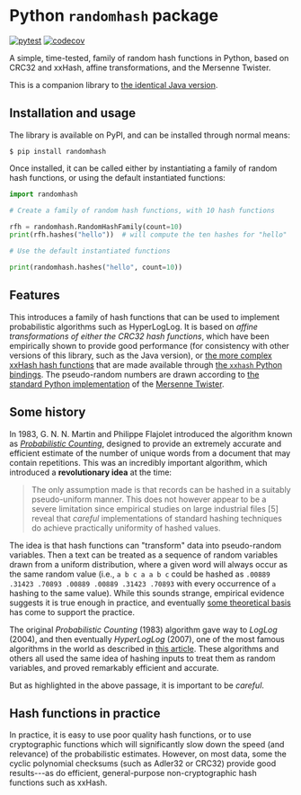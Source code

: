# Python `randomhash` package

[![pytest](https://github.com/jlumbroso/python-random-hash/actions/workflows/continuous-integration.yaml/badge.svg)](https://github.com/jlumbroso/python-random-hash/actions/workflows/continuous-integration.yaml)
[![codecov](https://codecov.io/gh/jlumbroso/python-random-hash/branch/main/graph/badge.svg?token=4S8TD999YC)](https://codecov.io/gh/jlumbroso/python-random-hash)

A simple, time-tested, family of random hash functions in Python, based on CRC32
and xxHash, affine transformations, and the Mersenne Twister.

This is a companion library to [the identical Java version](https://github.com/jlumbroso/java-random-hash).

## Installation and usage

The library is available on PyPI, and can be installed through normal means:

```shell
$ pip install randomhash
```

Once installed, it can be called either by instantiating a family of random
hash functions, or using the default instantiated functions:

```python
import randomhash

# Create a family of random hash functions, with 10 hash functions

rfh = randomhash.RandomHashFamily(count=10)
print(rfh.hashes("hello"))  # will compute the ten hashes for "hello"

# Use the default instantiated functions

print(randomhash.hashes("hello", count=10))
```

## Features

This introduces a family of hash functions that can be used to implement probabilistic
algorithms such as HyperLogLog. It is based on _affine transformations of either the
CRC32 hash functions_, which have been empirically shown to provide good performance
(for consistency with other versions of this library, such as the Java version), or
[the more complex xxHash hash functions](https://cyan4973.github.io/xxHash/) that are
made available through [the `xxhash` Python bindings](https://github.com/ifduyue/python-xxhash).
The pseudo-random numbers are drawn according to
[the standard Python implementation](https://docs.python.org/3/library/random.html)
of the [Mersenne Twister](http://www.math.sci.hiroshima-u.ac.jp/~m-mat/MT/emt.html).

<!-- NEEDS TO BE REWRITTEN FOR PYTHON VERSION

To try out the hash functions, you can compile and run the example program:

```shell
javac Example.java
java Example
```

This will generate a report, such as the one below, which shows how a hundred
hash functions perform on provided data that appears pseudo-random (note that it
is important when running these audits that the data provide as input be made
of _unique_ elements, even if the hash functions will mainly be used in streaming
algorithms, to project duplicates to the same hashed value):

```
java Example
input: data/unique.txt
number of hash functions: 100
hashing report:
> bucket count: 10
> total values hashed: 1670700
> [ 10.00% 10.03% 10.03%  9.96% 10.01% 10.00%  9.99%  9.98% 10.02%  9.98%  ]
> chi^2 test: 0.000399
> is uniform (with 90% confidence)? true
```

In practice, you can use it this way, by instantiating a family and using the
`hash(String)` method to generate a single hashed value:

```java
import randomhash.RandomHashFamily;

RandomHashFamily rhf = new RandomHashFamily(1);

System.out.print("hello -> ");
System.out.print(rhf.hash("hello"));
```

which will print:

```
hello -> 2852342977
```

and it can also generate several pseudo-random hash values at the same time,
in this case 10, which it will return in an array:

```java
RandomHashFamily rhf = new RandomHashFamily(10);
long[] hashes = rhf.hashes(); // 10 elements
```

-->

## Some history

In 1983, G. N. N. Martin and Philippe Flajolet introduced the algorithm known
as [_Probabilistic Counting_](http://algo.inria.fr/flajolet/Publications/FlMa85.pdf),
designed to provide an extremely accurate and efficient
estimate of the number of unique words from a document that may contain repetitions.
This was an incredibly important algorithm, which introduced a **revolutionary idea**
at the time:

> The only assumption made is that records can be hashed in a suitably pseudo-uniform
> manner. This does not however appear to be a severe limitation since empirical
> studies on large industrial files [5] reveal that _careful_ implementations of
> standard hashing techniques do achieve practically uniformity of hashed values.

The idea is that hash functions can "transform" data into pseudo-random variables.
Then a text can be treated as a sequence of random variables drawn from a uniform
distribution, where a given word will always occur as the same random value (i.e.,
`a b c a a b c` could be hashed as `.00889 .31423 .70893 .00889 .00889 .31423 .70893` with
every occurrence of `a` hashing to the same value). While this sounds strange,
empirical evidence suggests it is true enough in practice, and eventually [some
theoretical basis](https://people.seas.harvard.edu/~salil/research/streamhash-Jun10.pdf)
has come to support the practice.

The original _Probabilistic Counting_ (1983) algorithm gave way to _LogLog_ (2004),
and then eventually _HyperLogLog_ (2007), one of the most famous algorithms in the
world as described in [this article](https://arxiv.org/abs/1805.00612). These algorithms
and others all used the same idea of hashing inputs to treat them as random variables,
and proved remarkably efficient and accurate.

But as highlighted in the above passage, it is important to be _careful_.

## Hash functions in practice

In practice, it is easy to use poor quality hash functions, or to use cryptographic
functions which will significantly slow down the speed (and relevance) of the
probabilistic estimates. However, on most data, some the cyclic polynomial checksums
(such as Adler32 or CRC32) provide good results---as do efficient, general-purpose
non-cryptographic hash functions such as xxHash.
